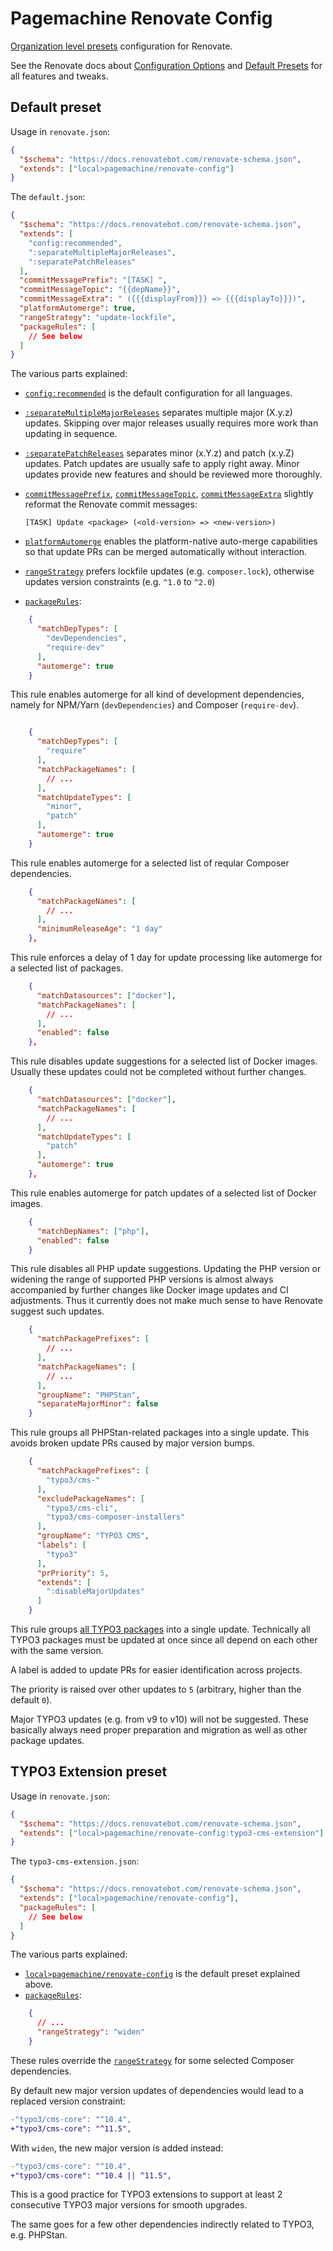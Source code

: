 # Pagemachine Renovate Config

[Organization level presets](https://docs.renovatebot.com/config-presets/#organization-level-presets) configuration for Renovate.

See the Renovate docs about [Configuration Options](https://docs.renovatebot.com/configuration-options/) and [Default Presets](https://docs.renovatebot.com/presets-default/) for all features and tweaks.

## Default preset

Usage in `renovate.json`:

```json
{
  "$schema": "https://docs.renovatebot.com/renovate-schema.json",
  "extends": ["local>pagemachine/renovate-config"]
}
```

The `default.json`:

```json
{
  "$schema": "https://docs.renovatebot.com/renovate-schema.json",
  "extends": [
    "config:recommended",
    ":separateMultipleMajorReleases",
    ":separatePatchReleases"
  ],
  "commitMessagePrefix": "[TASK] ",
  "commitMessageTopic": "{{depName}}",
  "commitMessageExtra": " ({{{displayFrom}}} => {{{displayTo}}})",
  "platformAutomerge": true,
  "rangeStrategy": "update-lockfile",
  "packageRules": [
    // See below
  ]
}
```

The various parts explained:

- [`config:recommended`](https://docs.renovatebot.com/presets-config/#configrecommended) is the default configuration for all languages.
- [`:separateMultipleMajorReleases`](https://docs.renovatebot.com/presets-default/#separatemultiplemajorreleases) separates multiple major (X.y.z) updates. Skipping over major releases usually requires more work than updating in sequence.
- [`:separatePatchReleases`](https://docs.renovatebot.com/presets-default/#separatepatchreleases) separates minor (x.Y.z) and patch (x.y.Z) updates. Patch updates are usually safe to apply right away. Minor updates provide new features and should be reviewed more thoroughly.
- [`commitMessagePrefix`](https://docs.renovatebot.com/configuration-options/#commitmessageprefix), [`commitMessageTopic`](https://docs.renovatebot.com/configuration-options/#commitmessagetopic), [`commitMessageExtra`](https://docs.renovatebot.com/configuration-options/#commitmessageextra) slightly reformat the Renovate commit messages:

      [TASK] Update <package> (<old-version> => <new-version>)

- [`platformAutomerge`](https://docs.renovatebot.com/configuration-options/#platformautomerge) enables the platform-native auto-merge capabilities so that update PRs can be merged automatically without interaction.
- [`rangeStrategy`](https://docs.renovatebot.com/configuration-options/#rangestrategy) prefers lockfile updates (e.g. `composer.lock`), otherwise updates version constraints (e.g. `^1.0` to `^2.0`)
- [`packageRules`](https://docs.renovatebot.com/configuration-options/#packagerules):

```json
    {
      "matchDepTypes": [
        "devDependencies",
        "require-dev"
      ],
      "automerge": true
    }
```

This rule enables automerge for all kind of development dependencies, namely for NPM/Yarn (`devDependencies`) and Composer (`require-dev`).

```json

    {
      "matchDepTypes": [
        "require"
      ],
      "matchPackageNames": [
        // ...
      ],
      "matchUpdateTypes": [
        "minor",
        "patch"
      ],
      "automerge": true
    }
```

This rule enables automerge for a selected list of reqular Composer dependencies.

```json
    {
      "matchPackageNames": [
        // ...
      ],
      "minimumReleaseAge": "1 day"
    },
```

This rule enforces a delay of 1 day for update processing like automerge for a selected list of packages.

```json
    {
      "matchDatasources": ["docker"],
      "matchPackageNames": [
        // ...
      ],
      "enabled": false
    },
```

This rule disables update suggestions for a selected list of Docker images. Usually these updates could not be completed without further changes.

```json
    {
      "matchDatasources": ["docker"],
      "matchPackageNames": [
        // ...
      ],
      "matchUpdateTypes": [
        "patch"
      ],
      "automerge": true
    },
```

This rule enables automerge for patch updates of a selected list of Docker images.

```json
    {
      "matchDepNames": ["php"],
      "enabled": false
    }
```

This rule disables all PHP update suggestions. Updating the PHP version or widening the range of supported PHP versions is almost always accompanied by further changes like Docker image updates and CI adjustments. Thus it currently does not make much sense to have Renovate suggest such updates.

```json
    {
      "matchPackagePrefixes": [
        // ...
      ],
      "matchPackageNames": [
        // ...
      ],
      "groupName": "PHPStan",
      "separateMajorMinor": false
    }
```

This rule groups all PHPStan-related packages into a single update. This avoids broken update PRs caused by major version bumps.

```json
    {
      "matchPackagePrefixes": [
        "typo3/cms-"
      ],
      "excludePackageNames": [
        "typo3/cms-cli",
        "typo3/cms-composer-installers"
      ],
      "groupName": "TYPO3 CMS",
      "labels": [
        "typo3"
      ],
      "prPriority": 5,
      "extends": [
        ":disableMajorUpdates"
      ]
    }
```

This rule groups [all TYPO3 packages](https://github.com/orgs/TYPO3-CMS/repositories) into a single update. Technically all TYPO3 packages must be updated at once since all depend on each other with the same version.

A label is added to update PRs for easier identification across projects.

The priority is raised over other updates to `5` (arbitrary, higher than the default `0`).

Major TYPO3 updates (e.g. from v9 to v10) will not be suggested. These basically always need proper preparation and migration as well as other package updates.

## TYPO3 Extension preset

Usage in `renovate.json`:

```json
{
  "$schema": "https://docs.renovatebot.com/renovate-schema.json",
  "extends": ["local>pagemachine/renovate-config:typo3-cms-extension"]
}
```

The `typo3-cms-extension.json`:

```json
{
  "$schema": "https://docs.renovatebot.com/renovate-schema.json",
  "extends": ["local>pagemachine/renovate-config"],
  "packageRules": [
    // See below
  ]
}
```

The various parts explained:

- [`local>pagemachine/renovate-config`](#default-preset) is the default preset explained above.
- [`packageRules`](https://docs.renovatebot.com/configuration-options/#packagerules):

```json
    {
      // ...
      "rangeStrategy": "widen"
    }
```

These rules override the [`rangeStrategy`](https://docs.renovatebot.com/configuration-options/#rangestrategy) for some selected Composer dependencies.

By default new major version updates of dependencies would lead to a replaced version constraint:

```diff
-"typo3/cms-core": "^10.4",
+"typo3/cms-core": "^11.5",
```

With `widen`, the new major version is added instead:


```diff
-"typo3/cms-core": "^10.4",
+"typo3/cms-core": "^10.4 || ^11.5",
```

This is a good practice for TYPO3 extensions to support at least 2 consecutive TYPO3 major versions for smooth upgrades.

The same goes for a few other dependencies indirectly related to TYPO3, e.g. PHPStan.
